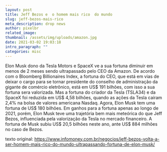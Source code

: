 ```yaml
---
layout: post
title: Jeff Bezos e  o homem mais rico  do mundo
slug: jeff-bezos-mais-rico
meta_description: drop news
author: pixelbr
related_image: 
thumbnail: /assets/img/uploads/amazon.jpg
date: 2021-03-02 19:03:18
intro_paragraph: ""
categories: misc
---
```


Elon Musk dono da Tesla Motors e SpaceX  ve a sua fortuna diminuir em menos de 2 meses sendo ultrapassado pelo CEO da Amazon.
De acordo com o Bloomberg Billionaires Index, a fortuna do CEO, que está em vias de deixar o cargo para se tornar presidente do conselho de administração da gigante de comércio eletrônico, está em US$ 191 bilhões, com isso a sua fortuna sera valorizada. Mas a fortuna do criador da Tesla (TSLA34) e da SpaceX foi reduzida em US$ 4,58 bilhões, quando as ações da Tesla caíram 2,4% na bolsa de valores americana Nasdaq. Agora, Elon Musk tem uma fortuna de US$ 180 bilhões. Em ganhos para a fortuna apenas ao longo de 2021, porém, Elon Musk teve uma trajetória bem mais meteórica do que Jeff Bezos, influenciada pela valorização da Tesla no mercado financeiro. A fortuna de Musk subiu US$ 20,5 bilhões neste ano, ante US$ 884 milhões no caso de Bezos.


texto original: https://www.infomoney.com.br/negocios/jeff-bezos-volta-a-ser-homem-mais-rico-do-mundo-ultrapassando-fortuna-de-elon-musk/

